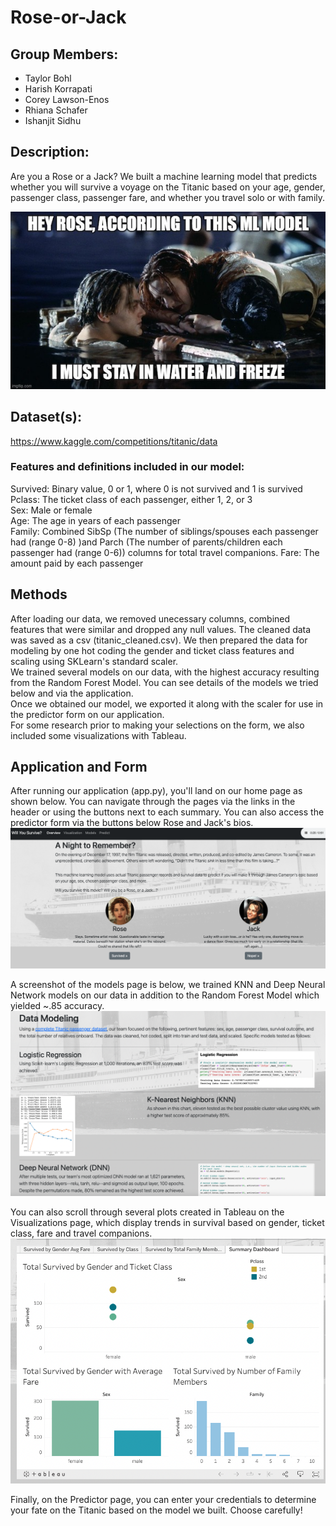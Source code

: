 # Rose-or-Jack

## Group Members:

- Taylor Bohl
- Harish Korrapati
- Corey Lawson-Enos
- Rhiana Schafer
- Ishanjit Sidhu

## Description:
Are you a Rose or a Jack? We built a machine learning model that predicts whether you will survive a voyage on the Titanic based on your age, gender, passenger class, passenger fare, and whether you travel solo or with family.

![meme](Images/titanic_ml_meme.jpeg)


## Dataset(s):
https://www.kaggle.com/competitions/titanic/data  

### Features and definitions included in our model:    
Survived: Binary value, 0 or 1, where 0 is not survived and 1 is survived  
Pclass: The ticket class of each passenger, either 1, 2, or 3  
Sex: Male or female  
Age: The age in years of each passenger	  
Family: Combined SibSp (The number of siblings/spouses each passenger had (range 0-8) )and Parch (The number of parents/children each passenger had (range 0-6)) columns for total travel companions.
Fare: The amount paid by each passenger  

## Methods

After loading our data, we removed unecessary columns, combined features that were similar and dropped any null values. The cleaned data was saved as a csv (titanic_cleaned.csv). We then prepared the data for modeling by one hot coding the gender and ticket class features and scaling using SKLearn's standard scaler.  
We trained several models on our data, with the highest accuracy resulting from the Random Forest Model. You can see details of the models we tried below and via the application.  
Once we obtained our model, we exported it along with the scaler for use in the predictor form on our application.  
For some research prior to making your selections on the form, we also included some visualizations with Tableau.

## Application and Form

After running our application (app.py), you'll land on our home page as shown below. You can navigate through the pages via the links in the header or using the buttons next to each summary. You can also access the predictor form via the buttons below Rose and Jack's bios.  
![meme](Images/indexscreenshot.png)

A screenshot of the models page is below, we trained KNN and Deep Neural Network models on our data in addition to the Random Forest Model which yielded ~.85 accuracy.
![meme](Images/modelscreenshot.png)

You can also scroll through several plots created in Tableau on the Visualizations page, which display trends in survival based on gender, ticket class, fare and travel companions.
![meme](Images/tableauscreenshot.png)

Finally, on the Predictor page, you can enter your credentials to determine your fate on the Titanic based on the model we built. Choose carefully!


